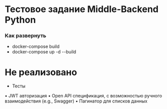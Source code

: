 # Тестовое задание Middle-Backend Python

### Как развернуть
- docker-compose build
- docker-compose up -d --build

# Не реализовано
- Тесты

•	JWT авторизация
•	Open API спецификация, с возможностью ручного взаимодействия (e.g., Swagger)
•	Пагинатор для списков данных

		
